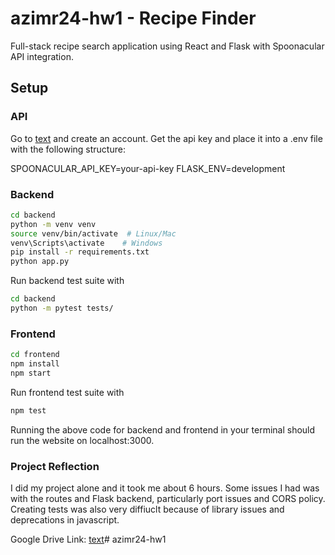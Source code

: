 # azimr24-hw1 - Recipe Finder

Full-stack recipe search application using React and Flask with Spoonacular API integration.

## Setup

### API
Go to [text](https://spoonacular.com/food-api/console#Dashboard) and create an account. Get the api key and place it into a
.env file with the following structure: 

SPOONACULAR_API_KEY=your-api-key
FLASK_ENV=development

### Backend
```bash
cd backend
python -m venv venv
source venv/bin/activate  # Linux/Mac
venv\Scripts\activate    # Windows
pip install -r requirements.txt
python app.py
```

Run backend test suite with

```bash
cd backend
python -m pytest tests/
```



### Frontend
```bash
cd frontend
npm install
npm start
```

Run frontend test suite with

```bash
npm test
```

Running the above code for backend and frontend in your terminal should run the website on localhost:3000.

### Project Reflection
I did my project alone and it took me about 6 hours. Some issues I had was with the routes and Flask backend, particularly port issues and CORS policy. Creating tests was also very diffiuclt because of library issues and deprecations in javascript.

Google Drive Link: [text](https://drive.google.com/file/d/1Y0CCqrlM88_bmGcjUVo-07DuEYV9FyRl/view?usp=sharing)# azimr24-hw1
